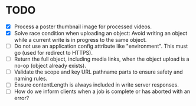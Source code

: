 TODO
====

- [x] Process a poster thumbnail image for processed videos.
- [x] Solve race condition when uploading an object: Avoid writing an object while a current write is in progress to the same object.
- [ ] Do not use an application config attribute like "environment". This must go (used for redirect to HTTPS).
- [ ] Return the full object, including media links, when the object upload is a no-op (object already exists).
- [ ] Validate the scope and key URL pathname parts to ensure safety and naming rules.
- [ ] Ensure contentLength is always included in write server responses.
- [ ] How do we inform clients when a job is complete or has aborted with an error?
